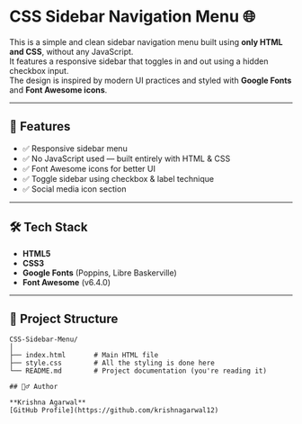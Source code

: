 # CSS Sidebar Navigation Menu 🌐

This is a simple and clean sidebar navigation menu built using **only HTML and CSS**, without any JavaScript.  
It features a responsive sidebar that toggles in and out using a hidden checkbox input.  
The design is inspired by modern UI practices and styled with **Google Fonts** and **Font Awesome icons**.

---

## 🚀 Features

- ✅ Responsive sidebar menu
- ✅ No JavaScript used — built entirely with HTML & CSS
- ✅ Font Awesome icons for better UI
- ✅ Toggle sidebar using checkbox & label technique
- ✅ Social media icon section

---

## 🛠️ Tech Stack

- **HTML5**
- **CSS3**
- **Google Fonts** (Poppins, Libre Baskerville)
- **Font Awesome** (v6.4.0)

---

## 📂 Project Structure

```plaintext
CSS-Sidebar-Menu/
│
├── index.html       # Main HTML file
├── style.css        # All the styling is done here
└── README.md        # Project documentation (you're reading it)

## 🙋‍♂️ Author

**Krishna Agarwal**  
[GitHub Profile](https://github.com/krishnagarwal12)
